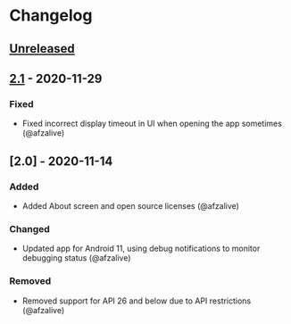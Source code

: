 # Changelog

## [Unreleased]

## [2.1] - 2020-11-29
### Fixed
- Fixed incorrect display timeout in UI when opening the app sometimes (@afzalive)

## [2.0] - 2020-11-14
### Added
- Added About screen and open source licenses (@afzalive)

### Changed
- Updated app for Android 11, using debug notifications to monitor debugging status (@afzalive)

### Removed
- Removed support for API 26 and below due to API restrictions (@afzalive)

[Unreleased]: https://github.com/AfzalivE/AwakeDebug/compare/2.1...HEAD
[2.1]: https://github.com/AfzalivE/AwakeDebug/compare/2.0...2.1
